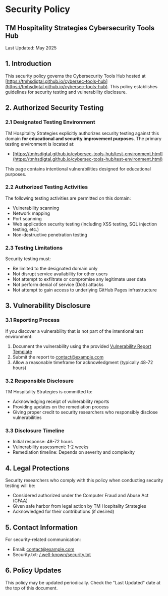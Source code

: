 # Security Policy

## TM Hospitality Strategies Cybersecurity Tools Hub

Last Updated: May 2025

## 1. Introduction

This security policy governs the Cybersecurity Tools Hub hosted at [https://tmhsdigtal.github.io/cybersec-tools-hub](https://tmhsdigtal.github.io/cybersec-tools-hub). This policy establishes guidelines for security testing and vulnerability disclosure.

## 2. Authorized Security Testing

### 2.1 Designated Testing Environment

TM Hospitality Strategies explicitly authorizes security testing against this domain **for educational and security improvement purposes**. The primary testing environment is located at:

- [https://tmhsdigtal.github.io/cybersec-tools-hub/test-environment.html](https://tmhsdigtal.github.io/cybersec-tools-hub/test-environment.html)

This page contains intentional vulnerabilities designed for educational purposes.

### 2.2 Authorized Testing Activities

The following testing activities are permitted on this domain:

- Vulnerability scanning
- Network mapping
- Port scanning
- Web application security testing (including XSS testing, SQL injection testing, etc.)
- Non-destructive penetration testing

### 2.3 Testing Limitations

Security testing must:

- Be limited to the designated domain only
- Not disrupt service availability for other users
- Not attempt to exfiltrate or compromise any legitimate user data
- Not perform denial of service (DoS) attacks
- Not attempt to gain access to underlying GitHub Pages infrastructure

## 3. Vulnerability Disclosure

### 3.1 Reporting Process

If you discover a vulnerability that is not part of the intentional test environment:

1. Document the vulnerability using the provided [Vulnerability Report Template](tools/VULNERABILITY_REPORT_TEMPLATE.md)
2. Submit the report to [contact@example.com](mailto:contact@example.com)
3. Allow a reasonable timeframe for acknowledgment (typically 48-72 hours)

### 3.2 Responsible Disclosure

TM Hospitality Strategies is committed to:

- Acknowledging receipt of vulnerability reports
- Providing updates on the remediation process
- Giving proper credit to security researchers who responsibly disclose vulnerabilities

### 3.3 Disclosure Timeline

- Initial response: 48-72 hours
- Vulnerability assessment: 1-2 weeks
- Remediation timeline: Depends on severity and complexity

## 4. Legal Protections

Security researchers who comply with this policy when conducting security testing will be:

- Considered authorized under the Computer Fraud and Abuse Act (CFAA)
- Given safe harbor from legal action by TM Hospitality Strategies
- Acknowledged for their contributions (if desired)

## 5. Contact Information

For security-related communication:

- Email: [contact@example.com](mailto:contact@example.com)
- Security.txt: [/.well-known/security.txt](/.well-known/security.txt)

## 6. Policy Updates

This policy may be updated periodically. Check the "Last Updated" date at the top of this document. 